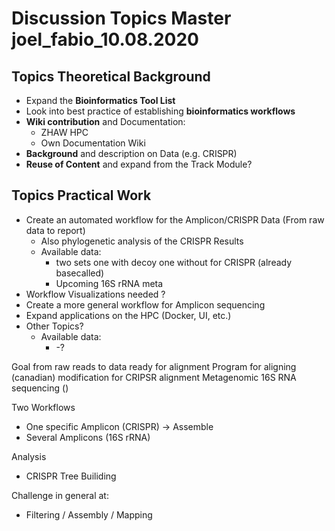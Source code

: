 # Discussion Topics Master joel_fabio_10.08.2020

## Topics Theoretical Background
* Expand the **Bioinformatics Tool List**
* Look into best practice of establishing **bioinformatics workflows**
* **Wiki contribution** and Documentation:
	* ZHAW HPC
	* Own Documentation Wiki
* **Background** and description on Data (e.g. CRISPR)
* **Reuse of Content** and expand from the Track Module?

## Topics Practical Work
* Create an automated workflow for the Amplicon/CRISPR Data (From raw data to report)
	* Also phylogenetic analysis of the CRISPR Results
	* Available data:
		* two sets one with decoy one without for CRISPR (already basecalled)
		* Upcoming 16S rRNA meta
* Workflow Visualizations needed ?
* Create a more general workflow for Amplicon sequencing
* Expand applications on the HPC (Docker, UI, etc.)
* Other Topics?
	* Available data:
		* -?

Goal from raw reads to data ready for alignment
Program for aligning (canadian) modification for CRIPSR alignment
Metagenomic 16S RNA sequencing ()

Two Workflows
* One specific Amplicon (CRISPR) -> Assemble
* Several Amplicons (16S rRNA)

Analysis
* CRISPR Tree Builiding

Challenge in general at:
* Filtering / Assembly / Mapping






